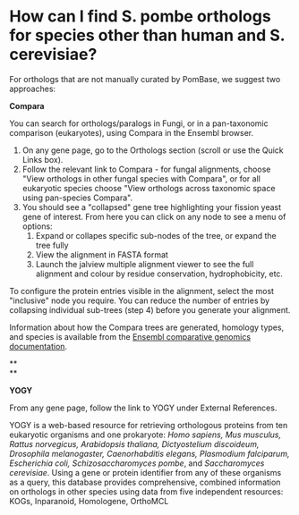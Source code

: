 # How can I find S. pombe orthologs for species other than human and S. cerevisiae?
<!-- pombase_categories: Orthology,Querying/Searching,Tools and Resources -->

For orthologs that are not manually curated by PomBase, we suggest two
approaches:

**Compara**

You can search for orthologs/paralogs in Fungi, or in a pan-taxonomic
comparison (eukaryotes), using Compara in the Ensembl browser.

1.  On any gene page, go to the Orthologs section (scroll or use the
    Quick Links box).
2.  Follow the relevant link to Compara - for fungal alignments, choose
    "View orthologs in other fungal species with Compara", or for all
    eukaryotic species choose "View orthologs across taxonomic space
    using pan-species Compara".
3.  You should see a "collapsed" gene tree highlighting your fission
    yeast gene of interest. From here you can click on any node to see a
    menu of options:
    1.  Expand or collapes specific sub-nodes of the tree, or expand the
        tree fully
    2.  View the alignment in FASTA format
    3.  Launch the jalview multiple alignment viewer to see the full
        alignment and colour by residue conservation, hydrophobicity,
        etc.

To configure the protein entries visible in the alignment, select the
most "inclusive" node you require. You can reduce the number of entries
by collapsing individual sub-trees (step 4) before you generate your
alignment.

Information about how the Compara trees are generated, homology types,
and species is available from the [Ensembl comparative genomics documentation](http://ensemblgenomes.org/info/data/comparative_genomics).

**\
**

**YOGY**

From any gene page, follow the link to YOGY under External References.

YOGY is a web-based resource for retrieving orthologous proteins from
ten eukaryotic organisms and one prokaryote: *Homo sapiens, Mus
musculus, Rattus norvegicus, Arabidopsis thaliana, Dictyostelium
discoideum, Drosophila melanogaster, Caenorhabditis elegans, Plasmodium
falciparum, Escherichia coli, Schizosaccharomyces pombe*, and
*Saccharomyces cerevisiae*. Using a gene or protein identifier from any
of these organisms as a query, this database provides comprehensive,
combined information on orthologs in other species using data from five
independent resources: KOGs, Inparanoid, Homologene, OrthoMCL


